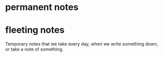 # permanent notes 

# fleeting notes 
Temporary notes that we take every day, when we write something down, or take a note of something.